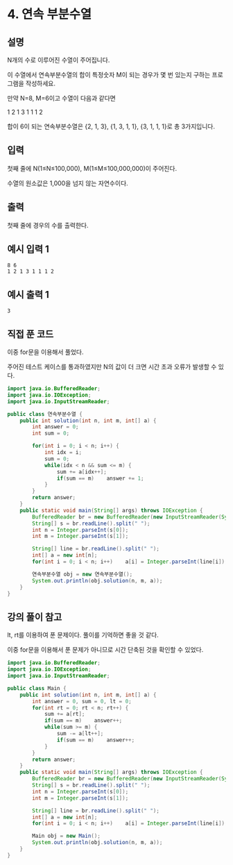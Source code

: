 # 4. 연속 부분수열

## 설명

N개의 수로 이루어진 수열이 주어집니다.

이 수열에서 연속부분수열의 합이 특정숫자 M이 되는 경우가 몇 번 있는지 구하는 프로그램을 작성하세요.

만약 N=8, M=6이고 수열이 다음과 같다면

1 2 1 3 1 1 1 2

합이 6이 되는 연속부분수열은 {2, 1, 3}, {1, 3, 1, 1}, {3, 1, 1, 1}로 총 3가지입니다.



## 입력

첫째 줄에 N(1≤N≤100,000), M(1≤M≤100,000,000)이 주어진다.

수열의 원소값은 1,000을 넘지 않는 자연수이다.



## 출력

첫째 줄에 경우의 수를 출력한다.



## 예시 입력 1 

```
8 6
1 2 1 3 1 1 1 2
```



## 예시 출력 1

```
3
```



## 직접 푼 코드

이중 for문을 이용해서 풀었다. 

주어진 테스트 케이스를 통과하였지만 N의 값이 더 크면 시간 초과 오류가 발생할 수 있다.

```java
import java.io.BufferedReader;
import java.io.IOException;
import java.io.InputStreamReader;

public class 연속부분수열 {
    public int solution(int n, int m, int[] a) {
        int answer = 0;
        int sum = 0;

        for(int i = 0; i < n; i++) {
            int idx = i;
            sum = 0;
            while(idx < n && sum <= m) {
                sum += a[idx++];
                if(sum == m)    answer += 1;
            }
        }
        return answer;
    }
    public static void main(String[] args) throws IOException {
        BufferedReader br = new BufferedReader(new InputStreamReader(System.in));
        String[] s = br.readLine().split(" ");
        int n = Integer.parseInt(s[0]);
        int m = Integer.parseInt(s[1]);

        String[] line = br.readLine().split(" ");
        int[] a = new int[n];
        for(int i = 0; i < n; i++)    a[i] = Integer.parseInt(line[i]);

        연속부분수열 obj = new 연속부분수열();
        System.out.println(obj.solution(n, m, a));
    }
}
```



## 강의 풀이 참고

lt, rt를 이용하여 푼 문제이다. 풀이를 기억하면 좋을 것 같다.

이중 for문을 이용해서 푼 문제가 아니므로 시간 단축된 것을 확인할 수 있었다.

```java
import java.io.BufferedReader;
import java.io.IOException;
import java.io.InputStreamReader;

public class Main {
    public int solution(int n, int m, int[] a) {
        int answer = 0, sum = 0, lt = 0;
        for(int rt = 0; rt < n; rt++) {
            sum += a[rt];
            if(sum == m)    answer++;
            while(sum >= m) {
                sum -= a[lt++];
                if(sum == m)    answer++;
            }
        }
        return answer;
    }
    public static void main(String[] args) throws IOException {
        BufferedReader br = new BufferedReader(new InputStreamReader(System.in));
        String[] s = br.readLine().split(" ");
        int n = Integer.parseInt(s[0]);
        int m = Integer.parseInt(s[1]);

        String[] line = br.readLine().split(" ");
        int[] a = new int[n];
        for(int i = 0; i < n; i++)    a[i] = Integer.parseInt(line[i]);

        Main obj = new Main();
        System.out.println(obj.solution(n, m, a));
    }
}
```